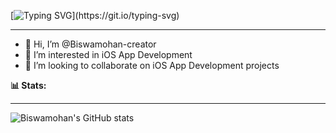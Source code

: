 [![Typing SVG](https://readme-typing-svg.demolab.com?font=Fira+Code&pause=1000&center=true&vCenter=true&width=435&lines=print(%22Hello+World!%22);printf(%22Hello+World!%22);System.out.print(%22Hello+World!%22))](https://git.io/typing-svg)
_______________________________________________________________________________________________________________________________________________

- 👋 Hi, I’m @Biswamohan-creator
- 👀 I’m interested in iOS App Development
- 🏢 I’m looking to collaborate on iOS App Development projects

<!---
Biswamohan-creator/Biswamohan-creator is a ✨ special ✨ repository because its `README.md` (this file) appears on your GitHub profile.
You can click the Preview link to take a look at your changes.
--->
**📊 Stats:**
_______________________________________________________________________________________________________________________________________________
![Biswamohan's GitHub stats](https://github-readme-stats.vercel.app/api?username=Biswamohan-creator&show_icons=true&theme=radical)
